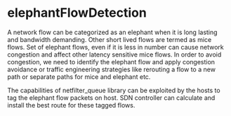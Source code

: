 # elephantFlowDetection

A network flow can be categorized as an elephant when it is long lasting and bandwidth demanding. Other short lived flows are termed as mice flows. Set of elephant flows, even if it is less in number can cause network congestion and affect other latency sensitive mice flows. In order to avoid congestion, we need to identify the elephant flow and apply congestion avoidance or traffic engineering strategies like rerouting a flow to a new path or separate paths for mice and elephant etc.

The capabilities of netfilter_queue library can be exploited by the hosts to tag the elephant flow packets on host. SDN controller can calculate and install the best route for these tagged flows.
